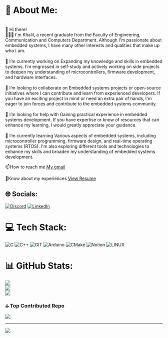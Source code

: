# 💫 About Me:
<br>👋 Hi  there! <br>🙋🏻‍♂️ I'm Khalil, a recent graduate from the Faculty of Engineering, Communication and Computers Department. Although I'm passionate about embedded systems, I have many other interests and qualities that make up who I am.<br><br>🔭 I’m currently working on Expanding my knowledge and skills in embedded systems. I'm engrossed in self-study and actively working on side projects to deepen my understanding of microcontrollers, firmware development, and hardware interfaces.<br><br>👯 I’m looking to collaborate on Embedded systems projects or open-source initiatives where I can contribute and learn from experienced developers. If you have an exciting project in mind or need an extra pair of hands, I'm eager to join forces and contribute to the embedded systems community.<br><br>🤝 I’m looking for help with Gaining practical experience in embedded systems development. If you have expertise or know of resources that can enhance my learning, I would greatly appreciate your guidance.<br><br>🌱 I’m currently learning Various aspects of embedded systems, including microcontroller programming, firmware design, and real-time operating systems (RTOS). I'm also exploring different tools and technologies to enhance my skills and broaden my understanding of embedded systems development.<br>
<p>📫How to reach me <a href="mailto:kh.shabana1499@gmail.com" target="_blank">My gmail</a></p>
<p>📄Know about my experiences <a href="https://drive.google.com/file/d/1QXqU-hN7ER5BMBalI-e5a9NRcD5rRgQn/view?usp=sharing" target="_blank">View Resume</a></p>


## 🌐 Socials:
[![Discord](https://img.shields.io/badge/Discord-%237289DA.svg?logo=discord&logoColor=white)](https://discord.gg/khalil1499) [![LinkedIn](https://img.shields.io/badge/LinkedIn-%230077B5.svg?logo=linkedin&logoColor=white)](https://linkedin.com/in/https://www.linkedin.com/in/khalil-shabana-859723190/) 

# 💻 Tech Stack:
![C](https://img.shields.io/badge/c-%2300599C.svg?style=plastic&logo=c&logoColor=white) ![C++](https://img.shields.io/badge/c++-%2300599C.svg?style=plastic&logo=c%2B%2B&logoColor=white) ![GIT](https://img.shields.io/badge/Git-fc6d26?style=plastic&logo=git&logoColor=white) ![Arduino](https://img.shields.io/badge/-Arduino-00979D?style=plastic&logo=Arduino&logoColor=white) ![CMake](https://img.shields.io/badge/CMake-%23008FBA.svg?style=plastic&logo=cmake&logoColor=white) ![Notion](https://img.shields.io/badge/Notion-%23000000.svg?style=plastic&logo=notion&logoColor=white) ![LINUX](https://img.shields.io/badge/Linux-FCC624?style=plastic&logo=linux&logoColor=black)
# 📊 GitHub Stats:
![](https://github-readme-stats.vercel.app/api?username=khalil-shabana&theme=gruvbox&hide_border=false&include_all_commits=true&count_private=false)<br/>
![](https://github-readme-streak-stats.herokuapp.com/?user=khalil-shabana&theme=gruvbox&hide_border=false)<br/>
![](https://github-readme-stats.vercel.app/api/top-langs/?username=khalil-shabana&theme=gruvbox&hide_border=false&include_all_commits=true&count_private=false&layout=compact)

### 🔝 Top Contributed Repo
![](https://github-contributor-stats.vercel.app/api?username=khalil-shabana&limit=5&theme=dark&combine_all_yearly_contributions=true)

---
[![](https://visitcount.itsvg.in/api?id=khalil-shabana&icon=5&color=12)](https://visitcount.itsvg.in)

<!-- Proudly created with GPRM ( https://gprm.itsvg.in ) -->
